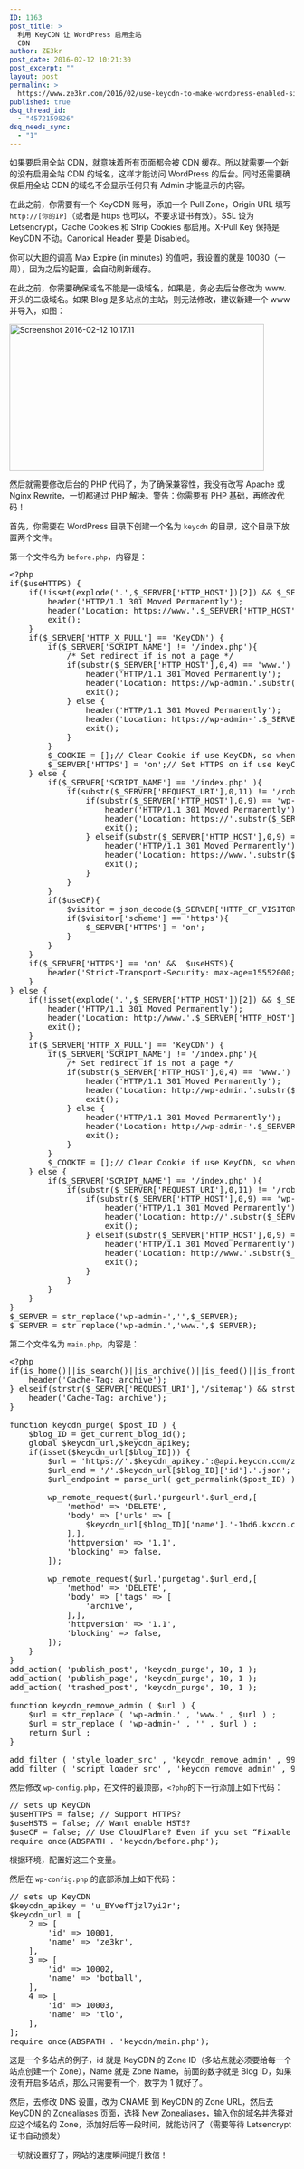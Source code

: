 ```yaml
---
ID: 1163
post_title: >
  利用 KeyCDN 让 WordPress 启用全站
  CDN
author: ZE3kr
post_date: 2016-02-12 10:21:30
post_excerpt: ""
layout: post
permalink: >
  https://www.ze3kr.com/2016/02/use-keycdn-to-make-wordpress-enabled-site-wide-cdn/
published: true
dsq_thread_id:
  - "4572159826"
dsq_needs_sync:
  - "1"
---
```

如果要启用全站 CDN，就意味着所有页面都会被 CDN 缓存。所以就需要一个新的没有启用全站 CDN 的域名，这样才能访问 WordPress 的后台。同时还需要确保启用全站 CDN 的域名不会显示任何只有 Admin 才能显示的内容。

在此之前，你需要有一个 KeyCDN 账号，添加一个 Pull Zone，Origin URL 填写 <code>http://[你的IP]</code>（或者是 https 也可以，不要求证书有效）。SSL 设为 Letsencrypt，Cache Cookies 和 Strip Cookies 都启用。X-Pull Key 保持是 KeyCDN 不动。Canonical Header 要是 Disabled。

你可以大胆的调高 Max Expire (in minutes) 的值吧，我设置的就是 10080（一周），因为之后的配置，会自动刷新缓存。

在此之前，你需要确保域名不能是一级域名，如果是，务必去后台修改为 www. 开头的二级域名。如果 Blog 是多站点的主站，则无法修改，建议新建一个 www 并导入，如图：

<a href="https://media.landcement.com/sites/2/20160212101726/Screenshot-2016-02-12-10.17.11.png" rel="attachment wp-att-1164"><img src="https://media.landcement.com/sites/2/20160212101726/Screenshot-2016-02-12-10.17.11-450x259.png" alt="Screenshot 2016-02-12 10.17.11" width="450" height="259" class="aligncenter size-medium wp-image-1164" /></a>

然后就需要修改后台的 PHP 代码了，为了确保兼容性，我没有改写 Apache 或 Nginx Rewrite，一切都通过 PHP 解决。警告：你需要有 PHP 基础，再修改代码！

首先，你需要在 WordPress 目录下创建一个名为 <code>keycdn</code> 的目录，这个目录下放置两个文件。

第一个文件名为<!--more--> <code>before.php</code>，内容是：

<pre class="lang:php decode:true " title="before.php" >&lt;?php
if($useHTTPS) {
	if(!isset(explode('.',$_SERVER['HTTP_HOST'])[2]) &amp;&amp; $_SERVER['SCRIPT_NAME'] == '/index.php'){
		header('HTTP/1.1 301 Moved Permanently');
		header('Location: https://www.'.$_SERVER['HTTP_HOST'].$_SERVER['REQUEST_URI']);
		exit();
	}
	if($_SERVER['HTTP_X_PULL'] == 'KeyCDN') {
		if($_SERVER['SCRIPT_NAME'] != '/index.php'){
			/* Set redirect if is not a page */
			if(substr($_SERVER['HTTP_HOST'],0,4) == 'www.') {
				header('HTTP/1.1 301 Moved Permanently');
				header('Location: https://wp-admin.'.substr($_SERVER['HTTP_HOST'],4).$_SERVER['REQUEST_URI']);
				exit();
			} else {
				header('HTTP/1.1 301 Moved Permanently');
				header('Location: https://wp-admin-'.$_SERVER['HTTP_HOST'].$_SERVER['REQUEST_URI']);
				exit();
			}
		}
		$_COOKIE = [];// Clear Cookie if use KeyCDN, so when use KeyCDN, never show adminbar.
		$_SERVER['HTTPS'] = 'on';// Set HTTPS on if use KeyCDN, even if the origin server is not HTTPS.
	} else {
		if($_SERVER['SCRIPT_NAME'] == '/index.php' ){
			if(substr($_SERVER['REQUEST_URI'],0,11) != '/robots.txt') {
				if(substr($_SERVER['HTTP_HOST'],0,9) == 'wp-admin-') {
					header('HTTP/1.1 301 Moved Permanently');
					header('Location: https://'.substr($_SERVER['HTTP_HOST'],9).$_SERVER['REQUEST_URI']);
					exit();
				} elseif(substr($_SERVER['HTTP_HOST'],0,9) == 'wp-admin.') {
					header('HTTP/1.1 301 Moved Permanently');
					header('Location: https://www.'.substr($_SERVER['HTTP_HOST'],9).$_SERVER['REQUEST_URI']);
					exit();
				}
			}
		}
		if($useCF){
			$visitor = json_decode($_SERVER['HTTP_CF_VISITOR'],true);
			if($visitor['scheme'] == 'https'){
				$_SERVER['HTTPS'] = 'on';
			}
		}
	}
	if($_SERVER['HTTPS'] == 'on' &amp;&amp;  $useHSTS){
		header('Strict-Transport-Security: max-age=15552000; includeSubDomains; preload');
	}
} else {
	if(!isset(explode('.',$_SERVER['HTTP_HOST'])[2]) &amp;&amp; $_SERVER['SCRIPT_NAME'] == '/index.php'){
		header('HTTP/1.1 301 Moved Permanently');
		header('Location: http://www.'.$_SERVER['HTTP_HOST'].$_SERVER['REQUEST_URI']);
		exit();
	}
	if($_SERVER['HTTP_X_PULL'] == 'KeyCDN') {
		if($_SERVER['SCRIPT_NAME'] != '/index.php'){
			/* Set redirect if is not a page */
			if(substr($_SERVER['HTTP_HOST'],0,4) == 'www.') {
				header('HTTP/1.1 301 Moved Permanently');
				header('Location: http://wp-admin.'.substr($_SERVER['HTTP_HOST'],4).$_SERVER['REQUEST_URI']);
				exit();
			} else {
				header('HTTP/1.1 301 Moved Permanently');
				header('Location: http://wp-admin-'.$_SERVER['HTTP_HOST'].$_SERVER['REQUEST_URI']);
				exit();
			}
		}
		$_COOKIE = [];// Clear Cookie if use KeyCDN, so when use KeyCDN, never show adminbar.
	} else {
		if($_SERVER['SCRIPT_NAME'] == '/index.php' ){
			if(substr($_SERVER['REQUEST_URI'],0,11) != '/robots.txt') {
				if(substr($_SERVER['HTTP_HOST'],0,9) == 'wp-admin-') {
					header('HTTP/1.1 301 Moved Permanently');
					header('Location: http://'.substr($_SERVER['HTTP_HOST'],9).$_SERVER['REQUEST_URI']);
					exit();
				} elseif(substr($_SERVER['HTTP_HOST'],0,9) == 'wp-admin.') {
					header('HTTP/1.1 301 Moved Permanently');
					header('Location: http://www.'.substr($_SERVER['HTTP_HOST'],9).$_SERVER['REQUEST_URI']);
					exit();
				}
			}
		}
	}
}
$_SERVER = str_replace('wp-admin-','',$_SERVER);
$_SERVER = str_replace('wp-admin.','www.',$_SERVER);</pre> 

第二个文件名为 <code>main.php</code>，内容是：

<pre class="lang:php decode:true " title="main.php" >&lt;?php
if(is_home()||is_search()||is_archive()||is_feed()||is_front_page()){
	header('Cache-Tag: archive');
} elseif(strstr($_SERVER['REQUEST_URI'],'/sitemap') &amp;&amp; strstr($_SERVER['REQUEST_URI'],'.xml')) {
	header('Cache-Tag: archive');
}

function keycdn_purge( $post_ID ) {
	$blog_ID = get_current_blog_id();
	global $keycdn_url,$keycdn_apikey;
	if(isset($keycdn_url[$blog_ID])) {
		$url = 'https://'.$keycdn_apikey.':@api.keycdn.com/zones/';
		$url_end = '/'.$keycdn_url[$blog_ID]['id'].'.json';
		$url_endpoint = parse_url( get_permalink($post_ID) )['path'];

		wp_remote_request($url.'purgeurl'.$url_end,[
			'method' =&gt; 'DELETE',
			'body' =&gt; ['urls' =&gt; [
				$keycdn_url[$blog_ID]['name'].'-1bd6.kxcdn.com'.$url_endpoint,
			],],
			'httpversion' =&gt; '1.1',
			'blocking' =&gt; false,
		]);

		wp_remote_request($url.'purgetag'.$url_end,[
			'method' =&gt; 'DELETE',
			'body' =&gt; ['tags' =&gt; [
				'archive',
			],],
			'httpversion' =&gt; '1.1',
			'blocking' =&gt; false,
		]);
	}
}
add_action( 'publish_post', 'keycdn_purge', 10, 1 );
add_action( 'publish_page', 'keycdn_purge', 10, 1 );
add_action( 'trashed_post', 'keycdn_purge', 10, 1 );

function keycdn_remove_admin ( $url ) {
	$url = str_replace ( 'wp-admin.' , 'www.' , $url ) ;
	$url = str_replace ( 'wp-admin-' , '' , $url ) ;
	return $url ;
}

add_filter ( 'style_loader_src' , 'keycdn_remove_admin' , 99 , 1 ) ;
add_filter ( 'script_loader_src' , 'keycdn_remove_admin' , 99 , 1 ) ;
</pre> 

然后修改 <code>wp-config.php</code>，在文件的最顶部，<code>&lt;?php</code>的下一行添加上如下代码：
 
<pre class="lang:php decode:true " >// sets up KeyCDN
$useHTTPS = false; // Support HTTPS?
$useHSTS = false; // Want enable HSTS?
$useCF = false; // Use CloudFlare? Even if you set “Fixable SSL”, WordPress still can identify if visitor is using HTTPS.
require_once(ABSPATH . 'keycdn/before.php');</pre> 

根据环境，配置好这三个变量。

然后在 <code>wp-config.php</code> 的底部添加上如下代码：
 
<pre class="lang:php decode:true " >// sets up KeyCDN
$keycdn_apikey = 'u_BYvefTjzl7yi2r';
$keycdn_url = [
	2 =&gt; [
		'id' =&gt; 10001,
		'name' =&gt; 'ze3kr',
	],
	3 =&gt; [
		'id' =&gt; 10002,
		'name' =&gt; 'botball',
	],
	4 =&gt; [
		'id' =&gt; 10003,
		'name' =&gt; 'tlo',
	],
];
require_once(ABSPATH . 'keycdn/main.php');</pre> 

这是一个多站点的例子，id 就是 KeyCDN 的 Zone ID（多站点就必须要给每一个站点创建一个 Zone），Name 就是 Zone Name，前面的数字就是 Blog ID，如果没有开启多站点，那么只需要有一个，数字为 1 就好了。

然后，去修改 DNS 设置，改为 CNAME 到 KeyCDN 的 Zone URL，然后去 KeyCDN 的 Zonealiases 页面，选择 New Zonealiases，输入你的域名并选择对应这个域名的 Zone，添加好后等一段时间，就能访问了（需要等待 Letsencrypt 证书自动颁发）

一切就设置好了，网站的速度瞬间提升数倍！